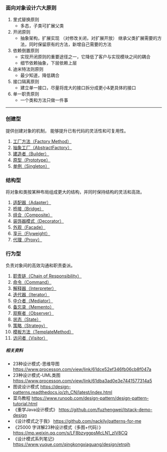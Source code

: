 ### 面向对象设计六大原则

1. 里式替换原则
    - 多态，子类可扩展⽗类
2. 开闭原则
    - 抽象架构，扩展实现 （对修改关闭，对扩展开放） 继承父类扩展需要的方法，同时保留原有的方法，新增自己需要的方法
3. 依赖倒置原则
    - 实现开闭原则的重要途径之一，它降低了客户与实现模块之间的耦合
    - 细节依赖抽象，下层依赖上层
4. 迪⽶特法则原则
    - 最少知道，降低耦合
5. 接口隔离原则
    - 建⽴单⼀接⼝，尽量将庞大的接口拆分成更小&更具体的接口
6. 单一职责原则
    - ⼀个类和方法只做⼀件事

---

### 创建型

提供创建对象的机制， 能够提升已有代码的灵活性和可复用性。

1. [工厂方法（Factory Method）](/Users/wangzehui/Documents/IdeaProjects/nova/nova-book/src/main/java/com/nova/book/design/create/factory_method/工厂方法模式.md)
2. [抽象工厂（AbstractFactory）](/Users/wangzehui/Documents/IdeaProjects/nova/nova-book/src/main/java/com/nova/book/design/create/abstract_factory/抽象工厂模式.md)
3. [建造者（Builder）](/Users/wangzehui/Documents/IdeaProjects/nova/nova-book/src/main/java/com/nova/book/design/create/builder/建造者模式.md)
4. [原型（Prototype）](/Users/wangzehui/Documents/IdeaProjects/nova/nova-book/src/main/java/com/nova/book/design/create/prototype/原型模式.md)
5. [单例（Singleton）](/Users/wangzehui/Documents/IdeaProjects/nova/nova-book/src/main/java/com/nova/book/design/create/singleton/单例模式.md)

### 结构型

将对象和类按某种布局组成更大的结构，并同时保持结构的灵活和⾼效。

1. [适配器（Adapter）](/Users/wangzehui/Documents/IdeaProjects/nova/nova-book/src/main/java/com/nova/book/design/structure/adapter/适配器模式.md)
2. [桥接（Bridge）](/Users/wangzehui/Documents/IdeaProjects/nova/nova-book/src/main/java/com/nova/book/design/structure/bridge/桥接模式.md)
3. [组合（Composite）](/Users/wangzehui/Documents/IdeaProjects/nova/nova-book/src/main/java/com/nova/book/design/structure/composite/组合模式.md)
4. [装饰器模式（Decorator）](/Users/wangzehui/Documents/IdeaProjects/nova/nova-book/src/main/java/com/nova/book/design/structure/decorator/装饰器模式.md)
5. [外观（Facade）](/Users/wangzehui/Documents/IdeaProjects/nova/nova-book/src/main/java/com/nova/book/design/structure/facade/外观模式.md)
6. [享元（Flyweight）](/Users/wangzehui/Documents/IdeaProjects/nova/nova-book/src/main/java/com/nova/book/design/structure/flyweight/享元模式.md)
7. [代理（Proxy）](/Users/wangzehui/Documents/IdeaProjects/nova/nova-book/src/main/java/com/nova/book/design/structure/proxy/代理模式.md)

### 行为型

负责对象间的高效沟通和职责委派。

1. [职责链（Chain of Responsibility）](/Users/wangzehui/Documents/IdeaProjects/nova/nova-book/src/main/java/com/nova/book/design/action/chain/责任链模式.md)
2. [命令（Command）](/Users/wangzehui/Documents/IdeaProjects/nova/nova-book/src/main/java/com/nova/book/design/action/command/命令模式.md)
3. [解释器（Interpreter）](/Users/wangzehui/Documents/IdeaProjects/nova/nova-book/src/main/java/com/nova/book/design/action/interpreter/解释器模式.md)
4. [迭代器（Iterator）](/Users/wangzehui/Documents/IdeaProjects/nova/nova-book/src/main/java/com/nova/book/design/action/iterator/迭代器模式.md)
5. [中介者（Mediator）](/Users/wangzehui/Documents/IdeaProjects/nova/nova-book/src/main/java/com/nova/book/design/action/mediator/中介者模式.md)
6. [备忘录（Memento）](/Users/wangzehui/Documents/IdeaProjects/nova/nova-book/src/main/java/com/nova/book/design/action/memento/备忘录模式.md)
7. [观察者（Observer）](/Users/wangzehui/Documents/IdeaProjects/nova/nova-book/src/main/java/com/nova/book/design/action/observer/观察者模式.md)
8. [状态（State）](/Users/wangzehui/Documents/IdeaProjects/nova/nova-book/src/main/java/com/nova/book/design/action/state/状态模式.md)
9. [策略（Strategy）](/Users/wangzehui/Documents/IdeaProjects/nova/nova-book/src/main/java/com/nova/book/design/action/strategy/策略模式.md)
10. [模板方法（TemplateMethod）](/Users/wangzehui/Documents/IdeaProjects/nova/nova-book/src/main/java/com/nova/book/design/action/template/模板方法模式.md)
11. [访问者（Visitor）](/Users/wangzehui/Documents/IdeaProjects/nova/nova-book/src/main/java/com/nova/book/design/action/visitor/访问者模式.md)

##### 相关资料

- 23种设计模式-思维导图 https://www.processon.com/view/link/61dce52ef346fb06cb8f047a
- 23种设计模式-UML类图 https://www.processon.com/view/link/61dba3ad0e3e7441577314a5
- 图说设计模式 https://design-patterns.readthedocs.io/zh_CN/latest/index.html
- 菜鸟教程 https://www.runoob.com/design-pattern/design-pattern-tutorial.html
- 《重学Java设计模式》 https://github.com/fuzhengwei/itstack-demo-design
- 《设计模式之于我》 https://github.com/nackily/patterns-for-me
- 《25000 字详解23种设计模式（多图+代码）》https://mp.weixin.qq.com/s/LF8bzvggpsMcLN1_zIV8CQ
- 《设计模式系列笔记》 https://www.yuque.com/qingkongxiaguang/design/etrqih


